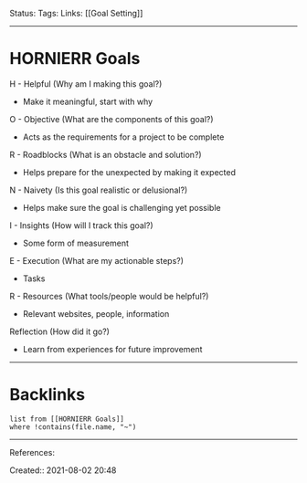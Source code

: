 
Status: 
Tags: 
Links: [[Goal Setting]]
___
# HORNIERR Goals
H - Helpful (Why am I making this goal?)
- Make it meaningful, start with why

O - Objective (What are the components of this goal?)
- Acts as the requirements for a project to be complete

R - Roadblocks (What is an obstacle and solution?)
- Helps prepare for the unexpected by making it expected

N - Naivety (Is this goal realistic or delusional?)
- Helps make sure the goal is challenging yet possible

I - Insights (How will I track this goal?)
- Some form of measurement

E - Execution (What are my actionable steps?)
- Tasks

R - Resources (What tools/people would be helpful?)
- Relevant websites, people, information

Reflection (How did it go?)
- Learn from experiences for future improvement
___
# Backlinks
```dataview
list from [[HORNIERR Goals]]
where !contains(file.name, "~")
```
___
References:

Created:: 2021-08-02 20:48
